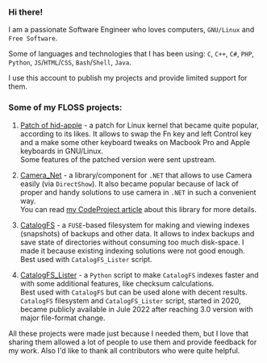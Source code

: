 ### Hi there!

I am a passionate Software Engineer who loves computers, `GNU/Linux` and `Free Software`.

Some of languages and technologies that I has been using: `C`, `C++`, `C#`, `PHP`, `Python`, `JS`/`HTML`/`CSS`, `Bash`/`Shell`, `Java`.

I use this account to publish my projects and provide limited support for them.

### Some of my FLOSS projects:

1. [Patch of hid-apple](https://github.com/free5lot/hid-apple-patched) - a patch for Linux kernel that became quite popular, according to its likes.
It allows to swap the Fn key and left Control key and a make some other keyboard tweaks on Macbook Pro and Apple keyboards in GNU/Linux.  
Some features of the patched version were sent upstream.
      
2. [Camera_Net](https://github.com/free5lot/Camera_Net) - a library/component for `.NET` that allows to use Camera easily (via `DirectShow`).
It also became popular because of lack of proper and handy solutions to use camera in `.NET` in such a convenient way.  
You can read [my CodeProject article](https://www.codeproject.com/Articles/671407/Camera-Net-Library) about this library for more details.

3. [CatalogFS](https://github.com/free5lot/catalogfs) - a `FUSE`-based filesystem for making and viewing indexes (snapshots) of backups and other data.
It allows to index backups and save state of directories without consuming too much disk-space. I made it because existing indexing solutions were not good enough.  
Best used with `CatalogFS_Lister` script.

4. [CatalogFS_Lister](https://github.com/free5lot/catalogfs_lister) - a `Python` script to make `CatalogFS` indexes faster and with some additional features, like checksum calculations.  
Best used with `CatalogFS` but can be used alone with decent results. `CatalogFS` filesystem and `CatalogFS_Lister` script, started in 2020, became publicly available in Jule 2022 after reaching 3.0 version with major file-format change.


All these projects were made just because I needed them, but I love that sharing them allowed a lot of people to use them and provide feedback for my work. Also I'd like to thank all contributors who were quite helpful.

